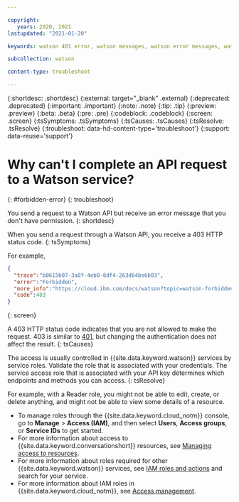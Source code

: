 ```yaml
---

copyright:
   years: 2020, 2021
lastupdated: "2021-01-20"

keywords: watson 401 error, watson messages, watson error messages, watson response codes, watson status codes

subcollection: watson

content-type: troubleshoot

---
```


{:shortdesc: .shortdesc}
{:external: target="_blank" .external}
{:deprecated: .deprecated}
{:important: .important}
{:note: .note}
{:tip: .tip}
{:preview: .preview}
{:beta: .beta}
{:pre: .pre}
{:codeblock: .codeblock}
{:screen: .screen}
{:tsSymptoms: .tsSymptoms}
{:tsCauses: .tsCauses}
{:tsResolve: .tsResolve}
{:troubleshoot: data-hd-content-type='troubleshoot'}
{:support: data-reuse='support'}

# Why can't I complete an API request to a Watson service?
{: #forbidden-error}
{: troubleshoot}

You send a request to a Watson API but receive an error message that you don't have permission.
{: shortdesc}

When you send a request through a Watson API, you receive a 403 HTTP status code.
{: tsSymptoms}

 For example,

```json
{
  "trace":"b0615b07-3a0f-4eb0-8df4-263d64be6b03",
  "error":"Forbidden",
  "more_info":"https://cloud.ibm.com/docs/watson?topic=watson-forbidden-error",
  "code":403
}
```
{: screen}

A 403 HTTP status code indicates that you are not allowed to make the request. 403 is similar to [401](/docs/watson?topic=watson-authorization-error), but changing the authentication does not affect the result.
{: tsCauses}

The access is usually controlled in {{site.data.keyword.watson}} services by service roles. Validate the role that is associated with your credentials. The service access role that is associated with your API key determines which endpoints and methods you can access.
{: tsResolve}

For example, with a Reader role, you might not be able to edit, create, or delete anything, and might not be able to view some details of a resource.

- To manage roles through the {{site.data.keyword.cloud_notm}} console, go to **Manage** > **Access (IAM)**, and then select **Users**, **Access groups**, or **Service IDs** to get started.
- For more information about access to {{site.data.keyword.conversationshort}} resources, see [Managing access to resources](/docs/assistant?topic=assistant-access-control).
- For more information about roles required for other {{site.data.keyword.watson}} services, see [IAM roles and actions](/docs/account?topic=account-iam-service-roles-actions) and search for your service.
- For more information about IAM roles in {{site.data.keyword.cloud_notm}}, see [Access management](/docs/account?topic=account-cloudaccess).

